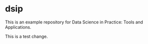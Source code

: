# dsip

This is an example repository for Data Science in Practice: Tools and Applications.

This is a test change.